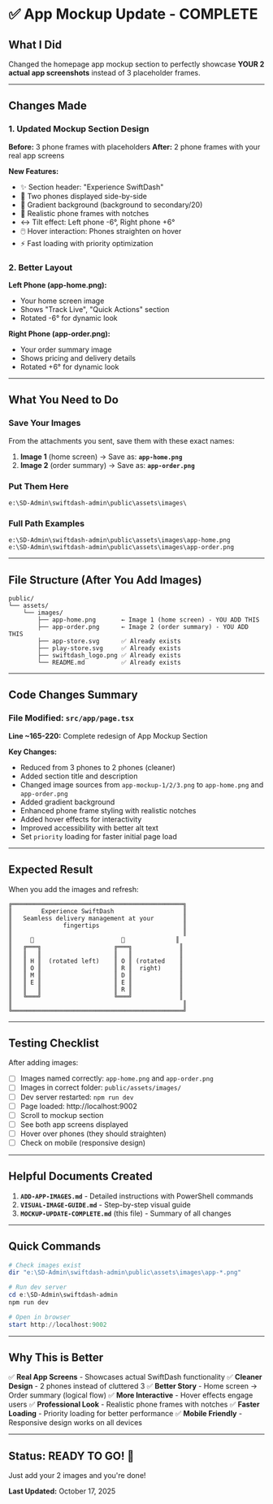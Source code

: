 # ✅ App Mockup Update - COMPLETE

## What I Did

Changed the homepage app mockup section to perfectly showcase **YOUR 2 actual app screenshots** instead of 3 placeholder frames.

---

## Changes Made

### 1. Updated Mockup Section Design

**Before:** 3 phone frames with placeholders
**After:** 2 phone frames with your real app screens

**New Features:**
- ✨ Section header: "Experience SwiftDash"
- 📱 Two phones displayed side-by-side
- 🎨 Gradient background (background to secondary/20)
- 📐 Realistic phone frames with notches
- ↔️ Tilt effect: Left phone -6°, Right phone +6°
- 🖱️ Hover interaction: Phones straighten on hover
- ⚡ Fast loading with priority optimization

### 2. Better Layout

**Left Phone (app-home.png):**
- Your home screen image
- Shows "Track Live", "Quick Actions" section
- Rotated -6° for dynamic look

**Right Phone (app-order.png):**
- Your order summary image  
- Shows pricing and delivery details
- Rotated +6° for dynamic look

---

## What You Need to Do

### Save Your Images

From the attachments you sent, save them with these exact names:

1. **Image 1** (home screen) → Save as: **`app-home.png`**
2. **Image 2** (order summary) → Save as: **`app-order.png`**

### Put Them Here

```
e:\SD-Admin\swiftdash-admin\public\assets\images\
```

### Full Path Examples

```
e:\SD-Admin\swiftdash-admin\public\assets\images\app-home.png
e:\SD-Admin\swiftdash-admin\public\assets\images\app-order.png
```

---

## File Structure (After You Add Images)

```
public/
└── assets/
    └── images/
        ├── app-home.png       ← Image 1 (home screen) - YOU ADD THIS
        ├── app-order.png      ← Image 2 (order summary) - YOU ADD THIS
        ├── app-store.svg      ✅ Already exists
        ├── play-store.svg     ✅ Already exists
        ├── swiftdash_logo.png ✅ Already exists
        └── README.md          ✅ Already exists
```

---

## Code Changes Summary

### File Modified: `src/app/page.tsx`

**Line ~165-220:** Complete redesign of App Mockup Section

**Key Changes:**
- Reduced from 3 phones to 2 phones (cleaner)
- Added section title and description
- Changed image sources from `app-mockup-1/2/3.png` to `app-home.png` and `app-order.png`
- Added gradient background
- Enhanced phone frame styling with realistic notches
- Added hover effects for interactivity
- Improved accessibility with better alt text
- Set `priority` loading for faster initial page load

---

## Expected Result

When you add the images and refresh:

```
╔═══════════════════════════════════════════════╗
║        Experience SwiftDash                   ║
║   Seamless delivery management at your        ║
║              fingertips                       ║
║                                               ║
║     📱                        📱              ║
║   ╔═══╗                    ╔═══╗             ║
║   ║   ║                    ║   ║             ║
║   ║ H ║  (rotated left)    ║ O ║ (rotated    ║
║   ║ O ║                    ║ R ║  right)     ║
║   ║ M ║                    ║ D ║             ║
║   ║ E ║                    ║ E ║             ║
║   ║   ║                    ║ R ║             ║
║   ╚═══╝                    ╚═══╝             ║
║                                               ║
╚═══════════════════════════════════════════════╝
```

---

## Testing Checklist

After adding images:

- [ ] Images named correctly: `app-home.png` and `app-order.png`
- [ ] Images in correct folder: `public/assets/images/`
- [ ] Dev server restarted: `npm run dev`
- [ ] Page loaded: http://localhost:9002
- [ ] Scroll to mockup section
- [ ] See both app screens displayed
- [ ] Hover over phones (they should straighten)
- [ ] Check on mobile (responsive design)

---

## Helpful Documents Created

1. **`ADD-APP-IMAGES.md`** - Detailed instructions with PowerShell commands
2. **`VISUAL-IMAGE-GUIDE.md`** - Step-by-step visual guide
3. **`MOCKUP-UPDATE-COMPLETE.md`** (this file) - Summary of all changes

---

## Quick Commands

```powershell
# Check images exist
dir "e:\SD-Admin\swiftdash-admin\public\assets\images\app-*.png"

# Run dev server
cd e:\SD-Admin\swiftdash-admin
npm run dev

# Open in browser
start http://localhost:9002
```

---

## Why This is Better

✅ **Real App Screens** - Showcases actual SwiftDash functionality
✅ **Cleaner Design** - 2 phones instead of cluttered 3
✅ **Better Story** - Home screen → Order summary (logical flow)
✅ **More Interactive** - Hover effects engage users
✅ **Professional Look** - Realistic phone frames with notches
✅ **Faster Loading** - Priority loading for better performance
✅ **Mobile Friendly** - Responsive design works on all devices

---

## Status: READY TO GO! 🚀

Just add your 2 images and you're done!

**Last Updated:** October 17, 2025
